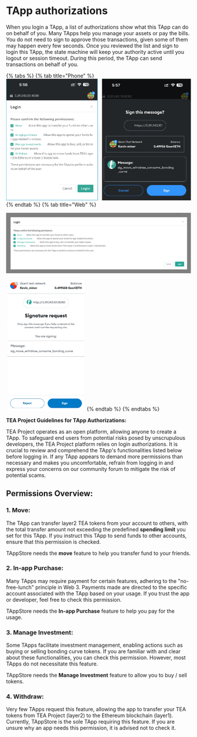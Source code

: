 # TApp authorizations

When you login a TApp, a list of authorizations show what this TApp can do on behalf of you. Many TApps help you manage your assets or pay the bills. You do not need to sign to approve those transactions, given some of them may happen every few seconds. Once you reviewed the list and sign to login this TApp, the state machine will keep your authority active until you logout or session timeout. During this period, the TApp can send transactions on behalf of you.

{% tabs %}
{% tab title="Phone" %}
![Pasted image 20231213095359.png](Pasted%20image%2020231213095359.png)
{% endtab %}
{% tab title="Web" %} 

![Pasted image 20231212180550.png](Pasted%20image%2020231212180550.png)

![Pasted image 20231213100458.png](Pasted%20image%2020231213100458.png)
{% endtab %}
{% endtabs %}

**TEA Project Guidelines for TApp Authorizations:**

TEA Project operates as an open platform, allowing anyone to create a TApp. To safeguard end users from potential risks posed by unscrupulous developers, the TEA Project platform relies on login authorizations. It is crucial to review and comprehend the TApp's functionalities listed below before logging in. If any TApp appears to demand more permissions than necessary and makes you uncomfortable, refrain from logging in and express your concerns on our community forum to mitigate the risk of potential scams.

## **Permissions Overview:**

### 1. **Move:**

The TApp can transfer layer2 TEA tokens from your account to others, with the total transfer amount not exceeding the predefined **spending limit** you set for this TApp. If you instruct this TApp to send funds to other accounts, ensure that this permission is checked.

TAppStore needs the **move** feature to help you transfer fund to your friends.

### 2. **In-app Purchase:**

Many TApps may require payment for certain features, adhering to the "no-free-lunch" principle in Web 3. Payments made are directed to the specific account associated with the TApp based on your usage. If you trust the app or developer, feel free to check this permission.

TAppStore needs the **In-app Purchase** feature to help you pay for the usage.

### 3. **Manage Investment:**

Some TApps facilitate investment management, enabling actions such as buying or selling bonding curve tokens. If you are familiar with and clear about these functionalities, you can check this permission. However, most TApps do not necessitate this feature.

TAppStore needs the **Manage Investment** feature to allow you to buy / sell tokens.

### 4. **Withdraw:**

Very few TApps request this feature, allowing the app to transfer your TEA tokens from TEA Project (layer2) to the Ethereum blockchain (layer1). Currently, TAppStore is the sole TApp requiring this feature. If you are unsure why an app needs this permission, it is advised not to check it.
